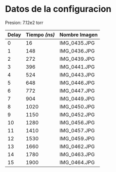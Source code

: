 # Datos de la configuracion
Presion: 7.12e2 torr

| Delay | Tiempo _(ns)_ | Nombre Imagen |
| --- | --- | --- |
| 0 | 16 | IMG_0435.JPG |
| 1 | 148 | IMG_0436.JPG |
| 2 | 272 | IMG_0439.JPG |
| 3 | 396 | IMG_0441.JPG |
| 4 | 524 | IMG_0443.JPG |
| 5 | 648 | IMG_0446.JPG |
| 6 | 772 | IMG_0447.JPG |
| 7 | 904 | IMG_0449.JPG |
| 8 | 1020 | IMG_0450.JPG |
| 9 | 1150 | IMG_0452.JPG |
| 10 | 1280 | IMG_0456.JPG |
| 11 | 1410 | IMG_0457.JPG |
| 12 | 1530 | IMG_0459.JPG |
| 13 | 1660 | IMG_0462.JPG |
| 14 | 1780 | IMG_0463.JPG |
| 15 | 1900 | IMG_0464.JPG |

